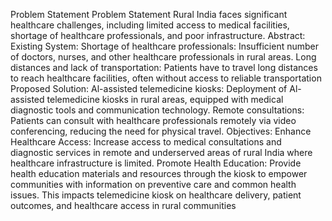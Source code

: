 Problem Statement
  Problem Statement Rural India faces significant healthcare challenges, including limited access to medical facilities, shortage of healthcare professionals, and poor infrastructure. 
Abstract:
  Existing System:
    Shortage of healthcare professionals: Insufficient number of doctors, nurses, and other healthcare professionals in rural areas.
    Long distances and lack of transportation: Patients have to travel long distances to reach healthcare facilities, often without access to reliable transportation
  Proposed Solution:
    Al-assisted telemedicine kiosks: Deployment of Al-assisted telemedicine kiosks in rural areas, equipped with medical diagnostic tools and communication technology.
    Remote consultations: Patients can consult with healthcare professionals remotely via video conferencing, reducing the need for physical travel.
Objectives:
  Enhance Healthcare Access: Increase access to medical consultations and diagnostic services in remote and underserved areas of rural India where healthcare infrastructure is limited.
  Promote Health Education: Provide health education materials and resources through the kiosk to empower communities with information on preventive care and common health issues. 
  This impacts telemedicine kiosk on healthcare delivery, patient outcomes, and healthcare access in rural communities
